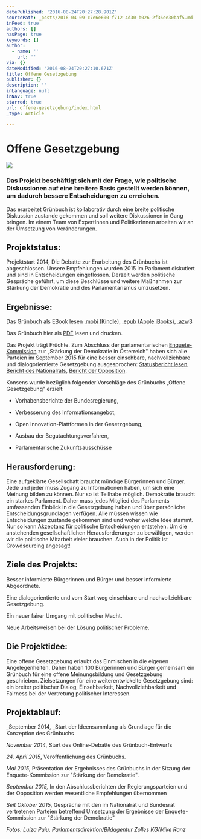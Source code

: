 ```yaml
---
datePublished: '2016-08-24T20:27:28.901Z'
sourcePath: _posts/2016-04-09-c7e6e600-f712-4d30-b026-2f36ee30baf5.md
inFeed: true
authors: []
hasPage: true
keywords: []
author:
  - name: ''
    url: ''
via: {}
dateModified: '2016-08-24T20:27:10.671Z'
title: Offene Gesetzgebung
publisher: {}
description: ''
inLanguage: null
inNav: true
starred: true
url: offene-gesetzgebung/index.html
_type: Article

---
```

# Offene Gesetzgebung
![](https://s3-us-west-2.amazonaws.com/the-grid-img/p/03c3fd878a1e562d3c4e01f580c5ce2c86ac281e.png)

### Das Projekt beschäftigt sich mit der Frage, wie politische Diskussionen auf eine breitere Basis gestellt werden können, um dadurch bessere Entscheidungen zu erreichen.

Das erarbeitet Grünbuch ist kollaborativ durch eine breite politische Diskussion zustande gekommen und soll weitere Diskussionen in Gang bringen. Im einem Team von ExpertInnen und PolitikerInnen arbeiten wir an der Umsetzung von Veränderungen.

## Projektstatus:

Projektstart 2014, Die Debatte zur Erarbeitung des Grünbuchs ist abgeschlossen. Unsere Empfehlungen wurden 2015 im Parlament diskutiert und sind in Entscheidungen eingeflossen. Derzeit werden politische Gespräche geführt, um diese Beschlüsse und weitere Maßnahmen zur Stärkung der Demokratie und des Parlamentarismus umzusetzen.

## Ergebnisse:

Das Grünbuch als EBook lesen [.mobi (Kindle)][0], [.epub (Apple iBooks)][1], [.azw3][2]

Das Grünbuch hier als [PDF][3] lesen und drucken.

Das Projekt trägt Früchte. Zum Abschluss der parlamentarischen [Enquete-Kommission][4] zur „Stärkung der Demokratie in Österreich" haben sich alle Parteien im September 2015 für eine besser einsehbare, nachvollziehbare und dialogorientierte Gesetzgebung ausgesprochen: [Statusbericht lesen][5], [Bericht des Nationalrats][6], [Bericht der Opposition][7].

Konsens wurde bezüglich folgender Vorschläge des Grünbuchs „Offene Gesetzgebung" erzielt:

* Vorhabensberichte der Bundesregierung,

* Verbesserung des Informationsangebot,

* Open Innovation-Plattformen in der Gesetzgebung,

* Ausbau der Begutachtungsverfahren,

* Parlamentarische Zukunftsausschüsse

## Herausforderung:

Eine aufgeklärte Gesellschaft braucht mündige Bürgerinnen und Bürger. Jede und jeder muss Zugang zu Informationen haben, um sich eine Meinung bilden zu können. Nur so ist Teilhabe möglich. Demokratie braucht ein starkes Parlament. Daher muss jedes Mitglied des Parlaments umfassenden Einblick in die Gesetzgebung haben und über persönliche Entscheidungsgrundlagen verfügen. Alle müssen wissen wie Entscheidungen zustande gekommen sind und woher welche Idee stammt. Nur so kann Akzeptanz für politische Entscheidungen entstehen. Um die anstehenden gesellschaftlichen Herausforderungen zu bewältigen, werden wir die politische Mitarbeit vieler brauchen. Auch in der Politik ist Crowdsourcing angesagt!

## Ziele des Projekts:

Besser informierte Bürgerinnen und Bürger und besser informierte Abgeordnete.

Eine dialogorientierte und vom Start weg einsehbare und nachvollziehbare Gesetzgebung.

Ein neuer fairer Umgang mit politischer Macht.

Neue Arbeitsweisen bei der Lösung politischer Probleme.

## Die Projektidee:

Eine offene Gesetzgebung erlaubt das Einmischen in die eigenen Angelegenheiten. Daher haben 100 Bürgerinnen und Bürger gemeinsam ein Grünbuch für eine offene Meinungsbildung und Gesetzgebung geschrieben. Zielsetzungen für eine weiterentwickelte Gesetzgebung sind: ein breiter politischer Dialog, Einsehbarkeit, Nachvollziehbarkeit und Fairness bei der Vertretung politischer Interessen.

## Projektablauf:

_September 2014, _Start der Ideensammlung als Grundlage für die Konzeption des Grünbuchs

_November 2014_, Start des Online-Debatte des Grünbuch-Entwurfs

_24\. April 2015_, Veröffentlichung des Grünbuchs.

_Mai 2015_, Präsentation der Ergebnisses des Grünbuchs in der Sitzung der Enquete-Kommission zur "Stärkung der Demokratie".

_September 2015,_ In den Abschlussberichten der Regierungsparteien und der Opposition werden wesentliche Empfehlungen übernommen

_Seit Oktober 2015_, Gespräche mit den im Nationalrat und Bundesrat vertretenen Parteien betreffend Umsetzung der Ergebnisse der Enquete-Kommission zur "Stärkung der Demokratie"

_Fotos: Luiza Puiu, Parlamentsdirektion/Bildagentur Zolles KG/Mike Ranz_

[0]: http://info.publicaffairs.cc/Freigegebene%20Dokumente/Grunbuch%20Offene%20Gesetzgebung%20-%20besserentscheiden.mobi
[1]: http://info.publicaffairs.cc/Freigegebene%20Dokumente/Grunbuch%20Offene%20Gesetzgebung%20-%20besserentscheiden.epub
[2]: http://info.publicaffairs.cc/Freigegebene%20Dokumente/Grunbuch%20Offene%20Gesetzgebung%20-%20besserentscheiden.azw3
[3]: http://info.publicaffairs.cc/Freigegebene%20Dokumente/Gr%C3%BCnbuch_Offene_Gesetzgebung_20150331.pdf
[4]: http://www.parlament.gv.at/PAKT/PR/JAHR_2015/PK0471/index.shtml
[5]: http://info.publicaffairs.cc/Freigegebene%20Dokumente/Statusbericht_Offene_Gesetzgebung_20150922.pdf
[6]: https://www.parlament.gv.at/PAKT/VHG/XXV/I/I_00791/index.shtml
[7]: http://www.parlament.gv.at/PAKT/VHG/XXV/I/I_00791/imfname_468783.pdf